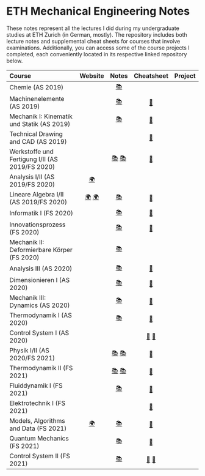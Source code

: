 # ETH Mechanical Engineering Notes

These notes represent all the lectures I did during my undergraduate studies at ETH Zurich (in German, mostly). The repository includes both lecture notes and supplemental cheat sheets for courses that involve examinations. Additionally, you can access some of the course projects I completed, each conveniently located in its respective linked repository below. 

| Course                                                       |                           Website                            |  Notes  |    Cheatsheet    |                           Project                            |
| :----------------------------------------------------------- | :----------------------------------------------------------: | :-----: | :--------------: | :----------------------------------------------------------: |
| Chemie       (AS 2019)       |    |     [:books:](https://github.com/majkevh/eth-mavt/blob/main/notes/chemie/)     |                  |  |
| Machinenelemente       (AS 2019)       |    |     [:books:](https://github.com/majkevh/eth-mavt/blob/main/notes/Machinelemente_I.pdf)     |        [:page_with_curl:](https://github.com/majkevh/eth-mavt/blob/main/cheatsheets/zfdef.pdf)              |  |
| Mechanik I: Kinematik und Statik       (AS 2019)       |    |     [:books:](https://github.com/majkevh/eth-mavt/blob/main/notes/Mitschrift_Mech1.pdf)     |        [:page_with_curl:](https://github.com/majkevh/eth-mavt/blob/main/cheatsheets/Mechanik_I_ZF.pdf)              |  |
| Technical Drawing and CAD      (AS 2019)       |    |         |        [:page_with_curl:](https://github.com/majkevh/eth-mavt/blob/main/cheatsheets/ZusammenfassungCADEhrat-Hildisch.pdf)              |  |
| Werkstoffe und Fertigung I/II       (AS 2019/FS 2020)       |    |     [:books:](https://github.com/majkevh/eth-mavt/blob/main/notes/WuF1_HS19.pdf)  [:books:](https://github.com/majkevh/eth-mavt/blob/main/notes/WuF2_FS20.pdf)   |        [:page_with_curl:](https://github.com/majkevh/eth-mavt/blob/main/cheatsheets/wuf.pdf)              |  |
| Analysis I/II  (AS 2019/FS 2020)                             | [:earth_africa:](https://metaphor.ethz.ch/x/2019/hs/401-0261-G0L/)    | |  |                               |
| Lineare Algebra I/II  (AS 2019/FS 2020)              |  [:earth_africa:](https://metaphor.ethz.ch/x/2019/hs/401-0171-00L/) [:earth_africa:](https://metaphor.ethz.ch/x/2020/fs/401-0172-00L//)   |     [:books:](https://github.com/majkevh/eth-mavt/blob/main/notes/linalg1/)      |   [:page_with_curl:](https://github.com/majkevh/eth-mavt/blob/main/cheatsheets/linalg.pdf)          |  |
| Informatik I  (FS 2020)              |    |     [:books:](https://github.com/majkevh/eth-mavt/blob/main/notes/Skript_Info_I.pdf)      |   [:page_with_curl:](https://github.com/majkevh/eth-mavt/blob/main/cheatsheets/InformatikI.pdf)          |  |
| Innovationsprozess  (FS 2020)              |    |     [:books:](https://github.com/majkevh/eth-mavt/blob/main/notes/Skript_Info_I.pdf)    |   [:page_with_curl:](https://github.com/majkevh/eth-mavt/blob/main/cheatsheets/IP_MIO.pdf)          |  |
| Mechanik II: Deformierbare Körper  (FS 2020)              |    |     [:books:](https://github.com/majkevh/eth-mavt/blob/main/notes/scriptmc2.pdf)    |           |  |
| Analysis III (AS 2020)              |    |     [:books:](https://github.com/majkevh/eth-mavt/blob/main/notes/AnalysisIII-MAVTMATL7.pdf)    |     [:page_with_curl:](https://github.com/majkevh/eth-mavt/blob/main/cheatsheets/a3.pdf)         |  |
| Dimensionieren I (AS 2020)              |    |     [:books:](https://github.com/majkevh/eth-mavt/blob/main/notes/dim1_skript_2019.pdf)    |     [:page_with_curl:](https://github.com/majkevh/eth-mavt/blob/main/cheatsheets/dim1.pdf)         |  |
| Mechanik III: Dynamics  (AS 2020)              |    |     [:books:](https://github.com/majkevh/eth-mavt/blob/main/notes/Dynamics_LectureNotes.pdf)    |     [:page_with_curl:](https://github.com/majkevh/eth-mavt/blob/main/cheatsheets/Dynamics_FormulaCollection.pdf)         |  |
| Thermodynamik I (AS 2020)              |    |     [:books:](https://github.com/majkevh/eth-mavt/blob/main/notes/ThDI_Skript.pdf)    |     [:page_with_curl:](https://github.com/majkevh/eth-mavt/blob/main/cheatsheets/t1.pdf)         |  |
| Control System I (AS 2020)              |    |     |     [:page_with_curl:](https://github.com/majkevh/eth-mavt/blob/main/cheatsheets/fcs1.pdf)     [:page_with_curl:](https://github.com/majkevh/eth-mavt/blob/main/cheatsheets/cs1.pdf)     |  |
| Physik I/II (AS 2020/FS 2021)              |    |     [:books:](https://github.com/majkevh/eth-mavt/blob/main/notes/HS2020-MAVT-Skript-Physik-2020-09-04.pdf)  [:books:](https://github.com/majkevh/eth-mavt/blob/main/notes/physik2Z.pdf)   |     [:page_with_curl:](https://github.com/majkevh/eth-mavt/blob/main/cheatsheets/p12.pdf)         |  |
| Thermodynamik II (FS 2021)              |    |     [:books:](https://github.com/majkevh/eth-mavt/blob/main/notes/ThDII_Skript.pdf)   [:books:](https://github.com/majkevh/eth-mavt/blob/main/notes/capssk.pdf)   |     [:page_with_curl:](https://github.com/majkevh/eth-mavt/blob/main/cheatsheets/t2.pdf)         |  |
| Fluiddynamik I (FS 2021)              |    |     [:books:](https://github.com/majkevh/eth-mavt/blob/main/notes/Kurzskript_Fluid1.pdf)    |     [:page_with_curl:](https://github.com/majkevh/eth-mavt/blob/main/cheatsheets/Formelsammlung_2021.pdf)         |  |
| Elektrotechnik I (FS 2021)              |    |         |     [:page_with_curl:](https://github.com/majkevh/eth-mavt/blob/main/cheatsheets/ET1_Formelsammlung.pdf)         |  |
| Models, Algorithms and Data (FS 2021)      |  [:earth_africa:](https://www.cse-lab.ethz.ch/teaching/mad_fs21/)    |     [:books:](https://github.com/majkevh/eth-mavt/blob/main/notes/ModelsAlgorithmsData.pdf.pdf)    |     [:page_with_curl:](https://github.com/majkevh/eth-mavt/blob/main/cheatsheets/mad.pdf)         |  |
| Quantum Mechanics (FS 2021)              |    |     [:books:](https://github.com/majkevh/eth-mavt/blob/main/notes/Introduction_to_Quantum_Mechanics_2nd_edition.pdf)    |     [:page_with_curl:](https://github.com/majkevh/eth-mavt/blob/main/cheatsheets/QM_ZF.pdf)         |  |
| Control System II (FS 2021)              |    |     [:books:](https://github.com/majkevh/eth-mavt/blob/main/notes/RT2Skript_v2.pdf)    |      [:page_with_curl:](https://github.com/majkevh/eth-mavt/blob/main/cheatsheets/fcs2.pdf)     [:page_with_curl:](https://github.com/majkevh/eth-mavt/blob/main/cheatsheets/cs2.pdf)           |  |




